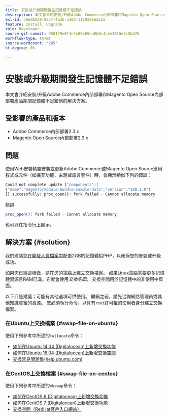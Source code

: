 ```yaml
---
title: 安裝或升級期間發生記憶體不足錯誤
description: 本文會介紹安裝/升級Adobe Commerce內部部署和Magento Open Source內部部署產品期間記憶體不足錯誤的解決方案。
exl-id: c0ed8228-9357-4a3b-a102-1119386ea52a
feature: Install, Upgrade
role: Developer
source-git-commit: 958179e0f3efe08e65ea8b0c4c4e1015e3c5bb76
workflow-type: tm+mt
source-wordcount: '285'
ht-degree: 0%

---
```


# 安裝或升級期間發生記憶體不足錯誤

本文會介紹安裝/升級Adobe Commerce內部部署和Magento Open Source內部部署產品期間記憶體不足錯誤的解決方案。

## 受影響的產品和版本

* Adobe Commerce內部部署2.3.x
* Magento Open Source內部部署2.3.x

## 問題

使用Web安裝精靈安裝或更新Adobe Commerce或Magento Open Source應用程式或元件（如擴充功能、主題或語言套件）時，會顯示類似下列的錯誤：

```bash
Could not complete update {"components":[
{"name":"magento/module-bundle-sample-data","version":"100.1.0"}
]} successfully: proc_open(): fork failed - Cannot allocate memory
```

錯誤

```bash
proc_open(): fork failed - Cannot allocate memory
```

也可以在指令行上顯示。

## 解決方案 {#solution}

我們建議您[在開發人員檔案中](https://devdocs.magento.com/guides/v2.3/install-gde/prereq/php-settings.html)配置2GB的記憶體給PHP，以確保您的安裝或升級成功。

如果您已經這樣做，請在您的電腦上建立交換檔案。 如果Linux電腦需要更多記憶體資源且RAM已滿，它就會使用&#x200B;*交換空間*。 交換空間用於記憶體中的非使用中頁面。

以下只是建議；可能有其他選項可供使用。 繼續之前，請先洽詢網路管理員或其他知識豐富的資源。 您必須執行命令，以具有`root`許可權的使用者身分建立交換檔案。

### 在Ubuntu上交換檔案 {#swap-file-on-ubuntu}

使用下列參考中所述的`fallocate`命令：

* [如何在Ubuntu 14.04 (Digitalocean)上新增交換功能](https://www.digitalocean.com/community/tutorials/how-to-add-swap-on-ubuntu-14-04)
* [如何在Ubuntu 16.04 (Digitalocean)上新增交換空間](https://www.digitalocean.com/community/tutorials/how-to-add-swap-space-on-ubuntu-16-04)
* [交換常見問題集(help.ubuntu.com)](https://help.ubuntu.com/community/SwapFaq)

### 在CentOS上交換檔案 {#swap-file-on-centos}

使用下列參考中所述的`mkswap`命令：

* [如何在CentOS 6 (Digitalocean)上新增交換功能](https://www.digitalocean.com/community/tutorials/how-to-add-swap-on-centos-6)
* [如何在CentOS 7 (Digitalocean)上新增交換功能](https://www.digitalocean.com/community/tutorials/how-to-add-swap-on-centos-7)
* [交換空間（RedHat客戶入口網站）](https://access.redhat.com/documentation/en-US/Red_Hat_Enterprise_Linux/6/html/Storage_Administration_Guide/ch-swapspace.html)
